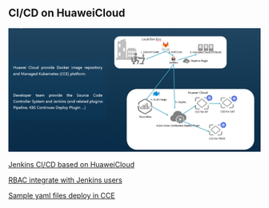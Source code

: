 ## CI/CD on HuaweiCloud 

![](/huaweicloud-cicd.PNG)

[Jenkins CI/CD based on HuaweiCloud](/jenkins-pipeline.md)

[RBAC integrate with Jenkins users](/Connect-RBAC-With-Jenkins.md)

[Sample yaml files deploy in CCE](/templates)

